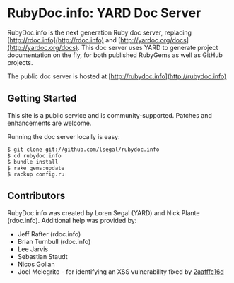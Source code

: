 RubyDoc.info: YARD Doc Server
===============================

RubyDoc.info is the next generation Ruby doc server, replacing
[http://rdoc.info](http://rdoc.info) and
[http://yardoc.org/docs](http://yardoc.org/docs).
This doc server uses YARD to generate project documentation on the fly, for
both published RubyGems as well as GitHub projects.

The public doc server is hosted at [http://rubydoc.info](http://rubydoc.info)

Getting Started
---------------

This site is a public service and is community-supported. Patches and
enhancements are welcome.

Running the doc server locally is easy:

```
$ git clone git://github.com/lsegal/rubydoc.info
$ cd rubydoc.info
$ bundle install
$ rake gems:update
$ rackup config.ru
```

Contributors
------------

RubyDoc.info was created by Loren Segal (YARD) and Nick Plante (rdoc.info).
Additional help was provided by:

* Jeff Rafter (rdoc.info)
* Brian Turnbull (rdoc.info)
* Lee Jarvis
* Sebastian Staudt
* Nicos Gollan
* Joel Melegrito - for identifying an XSS vulnerability fixed by [2aafffc16d][]

[2aafffc16d]: https://github.com/lsegal/rubydoc.info/commit/2aafffc16ddb21a9b4c4386f72916c029aa85347
